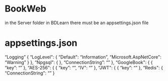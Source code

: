 # BookWeb

in the Server folder in BDLearn there must be an appsettings.json file

# appsettings.json
“Logging” {
  “LogLevel": {
    “Default": “Information”,
    “Microsoft.AspNetCore": “Warning”
  }
},
“Npgsql": {
  }, “ConnectionString”: “”
},
“GoogleBook": {
  { “key”: “”
},
“AES-256": {
  { “key”: “”,
  “IV": “”
},
“JWT": {
  { “key”: “”
},
“Redis": {
  “ConnectionString": “”
}
